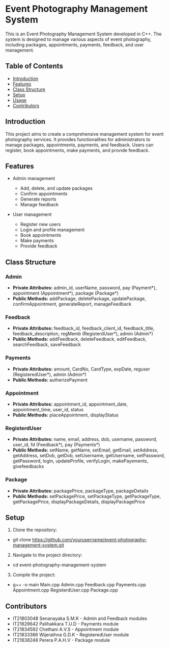 # Event Photography Management System

This is an Event Photography Management System developed in C++. The system is designed to manage various aspects of event photography, including packages, appointments, payments, feedback, and user management.

## Table of Contents
- [Introduction](#introduction)
- [Features](#features)
- [Class Structure](#class-structure)
- [Setup](#setup)
- [Usage](#usage)
- [Contributors](#contributors)

## Introduction

This project aims to create a comprehensive management system for event photography services. It provides functionalities for administrators to manage packages, appointments, payments, and feedback. Users can register, book appointments, make payments, and provide feedback.

## Features

- Admin management
  - Add, delete, and update packages
  - Confirm appointments
  - Generate reports
  - Manage feedback

- User management
  - Register new users
  - Login and profile management
  - Book appointments
  - Make payments
  - Provide feedback

## Class Structure

### Admin
- **Private Attributes:** admin_id, userName, password, pay (Payment*), appointment (Appointment*), package (Package*)
- **Public Methods:** addPackage, deletePackage, updatePackage, confirmAppointment, generateReport, manageFeedback

### Feedback
- **Private Attributes:** feedback_id, feedback_client_id, feedback_title, feedback_description, regMemb (RegisterdUser*), admin (Admin*)
- **Public Methods:** addFeedback, deleteFeedback, editFeedback, searchFeedback, saveFeedback

### Payments
- **Private Attributes:** amount, CardNo, CardType, expDate, reguser (RegisteredUser*), admin (Admin*)
- **Public Methods:** autherizePayment

### Appointment
- **Private Attributes:** appointment_id, appointment_date, appointment_time, user_id, status
- **Public Methods:** placeAppointment, displayStatus

### RegisterdUser
- **Private Attributes:** name, email, address, dob, username, password, user_id, fd (Feedback*), pay (Payments*)
- **Public Methods:** setName, getName, setEmail, getEmail, setAddress, getAddress, setDob, getDob, setUsername, getUsername, setPassword, getPassword, login, updateProfile, verifyLogin, makePayements, givefeedbacks

### Package
- **Private Attributes:** packagePrice, packageType, packageDetails
- **Public Methods:** setPackagePrice, setPackageType, getPackageType, getPackagePrice, displayPackageDetails, displayPackagePrice

## Setup

1. Clone the repository:
- git clone https://github.com/yourusername/event-photography-management-system.git

2. Navigate to the project directory:
- cd event-photography-management-system

3. Compile the project:
- g++ -o main Main.cpp Admin.cpp Feedback.cpp Payments.cpp Appointment.cpp RegisterdUser.cpp Package.cpp

## Contributors
- IT21803048 Senanayaka S.M.K - Admin and Feedback modules
- IT21829642 Palihakkara T.U.D - Payments module
- IT21834592 Chethani A.V.S - Appointment module
- IT21833366 Wijerathna G.D.K - RegisteredUser module
- IT21838248 Perera P.A.H.V - Package module
